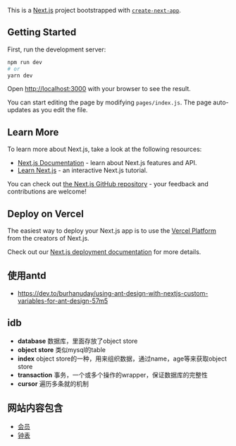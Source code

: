 This is a [Next.js](https://nextjs.org/) project bootstrapped with [`create-next-app`](https://github.com/vercel/next.js/tree/canary/packages/create-next-app).

## Getting Started

First, run the development server:

```bash
npm run dev
# or
yarn dev
```

Open [http://localhost:3000](http://localhost:3000) with your browser to see the result.

You can start editing the page by modifying `pages/index.js`. The page auto-updates as you edit the file.

## Learn More

To learn more about Next.js, take a look at the following resources:

- [Next.js Documentation](https://nextjs.org/docs) - learn about Next.js features and API.
- [Learn Next.js](https://nextjs.org/learn) - an interactive Next.js tutorial.

You can check out [the Next.js GitHub repository](https://github.com/vercel/next.js/) - your feedback and contributions are welcome!

## Deploy on Vercel

The easiest way to deploy your Next.js app is to use the [Vercel Platform](https://vercel.com/import?utm_medium=default-template&filter=next.js&utm_source=create-next-app&utm_campaign=create-next-app-readme) from the creators of Next.js.

Check out our [Next.js deployment documentation](https://nextjs.org/docs/deployment) for more details.

## 使用antd

- <https://dev.to/burhanuday/using-ant-design-with-nextjs-custom-variables-for-ant-design-57m5>

## idb

- __database__     数据库，里面存放了object store
- __object store__ 类似mysql的table
- __index__        object store的一种，用来组织数据，通过name，age等来获取object store
- __transaction__  事务，一个或多个操作的wrapper，保证数据库的完整性
- __cursor__       遍历多条就的机制

## 网站内容包含

- [会员][1]
- [钟表][2]

[1]:https://ziyi.vercel.app
[2]:https://ziyi.vercel.app/clock
